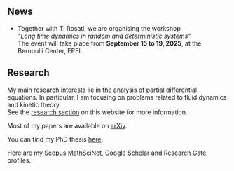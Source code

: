 ## N﻿ews

* T﻿ogether with T. Rosati, we are organising the workshop\
  *"*[](https://www.epfl.ch/labs/amcv/amcv/events/long-time-dynamics-in-random-and-deterministic-systems/)*Long time dynamics in random and deterministic systems"*\
  The event will take place from **September 15 to 19, 2025**, at the Bernoulli Center, EPFL

## Research

My main research interests lie in the analysis of partial differential equations. In particular, I am focusing on problems related to fluid dynamics and kinetic theory.\
See the [research section](/research/) on this website for more information.

Most of my papers are available on [arXiv](https://arxiv.org/a/0000-0002-6254-2070.html).

You can find my PhD thesis [here](https://iris.gssi.it/handle/20.500.12571/15111#.YAM8auj7RPY).

Here are my [Scopus](https://www.scopus.com/authid/detail.uri?authorId=57211665080) [MathSciNet](https://mathscinet.ams.org/mathscinet/search/author.html?mrauthid=1400737), [Google Scholar](https://scholar.google.com/citations?user=0sJTT28AAAAJ&hl=en) and [Research Gate](https://www.researchgate.net/profile/Michele_Dolce) profiles.